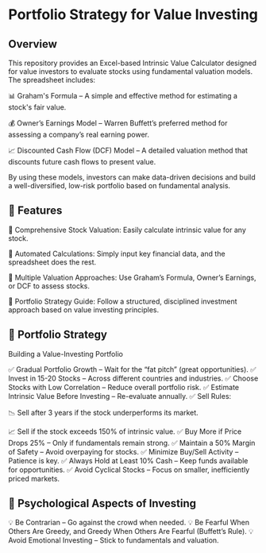 # Portfolio Strategy for Value Investing

## Overview

This repository provides an Excel-based Intrinsic Value Calculator designed for value investors to evaluate stocks using fundamental valuation models. The spreadsheet includes:

📊 Graham's Formula – A simple and effective method for estimating a stock's fair value.

💰 Owner’s Earnings Model – Warren Buffett’s preferred method for assessing a company’s real earning power.

📈 Discounted Cash Flow (DCF) Model – A detailed valuation method that discounts future cash flows to present value.

By using these models, investors can make data-driven decisions and build a well-diversified, low-risk portfolio based on fundamental analysis.

## 🚀 Features

🔹 Comprehensive Stock Valuation: Easily calculate intrinsic value for any stock.

🔹 Automated Calculations: Simply input key financial data, and the spreadsheet does the rest.

🔹 Multiple Valuation Approaches: Use Graham’s Formula, Owner’s Earnings, or DCF to assess stocks.

🔹 Portfolio Strategy Guide: Follow a structured, disciplined investment approach based on value investing principles.

## 📜 Portfolio Strategy

Building a Value-Investing Portfolio

✅ Gradual Portfolio Growth – Wait for the “fat pitch” (great opportunities).
✅ Invest in 15-20 Stocks – Across different countries and industries.
✅ Choose Stocks with Low Correlation – Reduce overall portfolio risk.
✅ Estimate Intrinsic Value Before Investing – Re-evaluate annually.
✅ Sell Rules:

📉 Sell after 3 years if the stock underperforms its market.

📈 Sell if the stock exceeds 150% of intrinsic value.
✅ Buy More if Price Drops 25% – Only if fundamentals remain strong.
✅ Maintain a 50% Margin of Safety – Avoid overpaying for stocks.
✅ Minimize Buy/Sell Activity – Patience is key.
✅ Always Hold at Least 10% Cash – Keep funds available for opportunities.
✅ Avoid Cyclical Stocks – Focus on smaller, inefficiently priced markets.

## 🧠 Psychological Aspects of Investing

💡 Be Contrarian – Go against the crowd when needed.
💡 Be Fearful When Others Are Greedy, and Greedy When Others Are Fearful (Buffett’s Rule).
💡 Avoid Emotional Investing – Stick to fundamentals and valuation.
